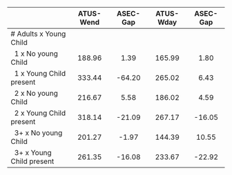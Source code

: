 
|                      |    ATUS-Wend |     ASEC-Gap |    ATUS-Wday |     ASEC-Gap |
| -------------------- | :----------: | :----------: | :----------: | :----------: |
| # Adults x Young Child |              |              |              |              |
| &nbsp;&nbsp;1 x No young Child |       188.96 |         1.39 |       165.99 |         1.80 |
| &nbsp;&nbsp;1 x Young Child present |       333.44 |       -64.20 |       265.02 |         6.43 |
| &nbsp;&nbsp;2 x No young Child |       216.67 |         5.58 |       186.02 |         4.59 |
| &nbsp;&nbsp;2 x Young Child present |       318.14 |       -21.09 |       267.17 |       -16.05 |
| &nbsp;&nbsp;3+ x No young Child |       201.27 |        -1.97 |       144.39 |        10.55 |
| &nbsp;&nbsp;3+ x Young Child present |       261.35 |       -16.08 |       233.67 |       -22.92 |

